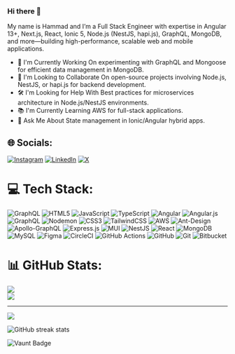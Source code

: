 ### Hi there 👋

My name is Hammad and I’m a Full Stack Engineer with expertise in Angular 13+, Next.js, React, Ionic 5, Node.js (NestJS, hapi.js), GraphQL, MongoDB, and more—building high-performance, scalable web and mobile applications.

- 🌱 I'm Currently Working On experimenting with GraphQL and Mongoose for efficient data management in MongoDB.
- 🤝 I'm Looking to Collaborate On open-source projects involving Node.js, NestJS, or hapi.js for backend development.
- 🛠️ I'm Looking for Help With Best practices for microservices architecture in Node.js/NestJS environments.
- 📚 I'm Currently Learning AWS for full-stack applications.
- 💬 Ask Me About State management in Ionic/Angular hybrid apps.

## 🌐 Socials:
[![Instagram](https://img.shields.io/badge/Instagram-%23E4405F.svg?logo=Instagram&logoColor=white)](https://www.instagram.com/haammadali/) [![LinkedIn](https://img.shields.io/badge/LinkedIn-%230077B5.svg?logo=linkedin&logoColor=white)](https://www.linkedin.com/in/hammadev/) [![X](https://img.shields.io/badge/X-black.svg?logo=X&logoColor=white)](https://x.com/https://twitter.com/HAMMAD_ALI1019) 

# 💻 Tech Stack:
![GraphQL](https://img.shields.io/badge/-GraphQL-E10098?style=for-the-badge&logo=graphql&logoColor=white) ![HTML5](https://img.shields.io/badge/html5-%23E34F26.svg?style=for-the-badge&logo=html5&logoColor=white) ![JavaScript](https://img.shields.io/badge/javascript-%23323330.svg?style=for-the-badge&logo=javascript&logoColor=%23F7DF1E) ![TypeScript](https://img.shields.io/badge/typescript-%23007ACC.svg?style=for-the-badge&logo=typescript&logoColor=white) ![Angular](https://img.shields.io/badge/angular-%23DD0031.svg?style=for-the-badge&logo=angular&logoColor=white) ![Angular.js](https://img.shields.io/badge/angular.js-%23E23237.svg?style=for-the-badge&logo=angularjs&logoColor=white) ![GraphQL](https://img.shields.io/badge/-GraphQL-E10098?style=for-the-badge&logo=graphql&logoColor=white) ![Nodemon](https://img.shields.io/badge/NODEMON-%23323330.svg?style=for-the-badge&logo=nodemon&logoColor=%BBDEAD) ![CSS3](https://img.shields.io/badge/css3-%231572B6.svg?style=for-the-badge&logo=css3&logoColor=white) ![TailwindCSS](https://img.shields.io/badge/tailwindcss-%2338B2AC.svg?style=for-the-badge&logo=tailwind-css&logoColor=white) ![AWS](https://img.shields.io/badge/AWS-%23FF9900.svg?style=for-the-badge&logo=amazon-aws&logoColor=white) ![Ant-Design](https://img.shields.io/badge/-AntDesign-%230170FE?style=for-the-badge&logo=ant-design&logoColor=white) ![Apollo-GraphQL](https://img.shields.io/badge/-ApolloGraphQL-311C87?style=for-the-badge&logo=apollo-graphql) ![Express.js](https://img.shields.io/badge/express.js-%23404d59.svg?style=for-the-badge&logo=express&logoColor=%2361DAFB) ![MUI](https://img.shields.io/badge/MUI-%230081CB.svg?style=for-the-badge&logo=mui&logoColor=white) ![NestJS](https://img.shields.io/badge/nestjs-%23E0234E.svg?style=for-the-badge&logo=nestjs&logoColor=white) ![React](https://img.shields.io/badge/react-%2320232a.svg?style=for-the-badge&logo=react&logoColor=%2361DAFB) ![MongoDB](https://img.shields.io/badge/MongoDB-%234ea94b.svg?style=for-the-badge&logo=mongodb&logoColor=white) ![MySQL](https://img.shields.io/badge/mysql-4479A1.svg?style=for-the-badge&logo=mysql&logoColor=white) ![Figma](https://img.shields.io/badge/figma-%23F24E1E.svg?style=for-the-badge&logo=figma&logoColor=white) ![CircleCI](https://img.shields.io/badge/circleci-%23161616.svg?style=for-the-badge&logo=circleci&logoColor=white) ![GitHub Actions](https://img.shields.io/badge/github%20actions-%232671E5.svg?style=for-the-badge&logo=githubactions&logoColor=white) ![GitHub](https://img.shields.io/badge/github-%23121011.svg?style=for-the-badge&logo=github&logoColor=white) ![Git](https://img.shields.io/badge/git-%23F05033.svg?style=for-the-badge&logo=git&logoColor=white) ![Bitbucket](https://img.shields.io/badge/bitbucket-%230047B3.svg?style=for-the-badge&logo=bitbucket&logoColor=white)
# 📊 GitHub Stats:
![](https://nirzak-streak-stats.vercel.app/?user=captainhammad&theme=dark&hide_border=true)<br/>
![](https://github-readme-stats.vercel.app/api/top-langs/?username=captainhammad&theme=dark&hide_border=true&include_all_commits=true&count_private=true&layout=compact)

---
[![](https://visitcount.itsvg.in/api?id=captainhammad&icon=0&color=0)](https://visitcount.itsvg.in)

![GitHub streak stats](https://streak-stats.demolab.com/?user=captainhammad)  

![Vaunt Badge](https://api.vaunt.dev/v1/github/entities/captainhammad/contributions?format=svg&private=true)  

<!-- Proudly created with GPRM ( https://gprm.itsvg.in ) -->
